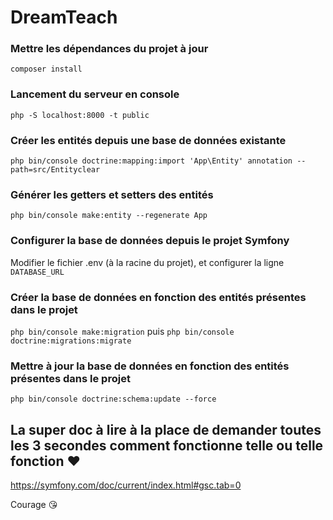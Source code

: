 # DreamTeach

### Mettre les dépendances du projet à jour

`composer install`

### Lancement du serveur en console

`php -S localhost:8000 -t public`

### Créer les entités depuis une base de données existante 

`php bin/console doctrine:mapping:import 'App\Entity' annotation --path=src/Entityclear`

### Générer les getters et setters des entités

`php bin/console make:entity --regenerate App`

### Configurer la base de données depuis le projet Symfony

Modifier le fichier .env (à la racine du projet), et configurer la ligne `DATABASE_URL`

### Créer la base de données en fonction des entités présentes dans le projet

`php bin/console make:migration` puis `php bin/console doctrine:migrations:migrate`

### Mettre à jour la base de données en fonction des entités présentes dans le projet

`php bin/console doctrine:schema:update --force`

## La super doc à lire à la place de demander toutes les 3 secondes comment fonctionne telle ou telle fonction :heart:

https://symfony.com/doc/current/index.html#gsc.tab=0 

Courage :kissing_heart:
